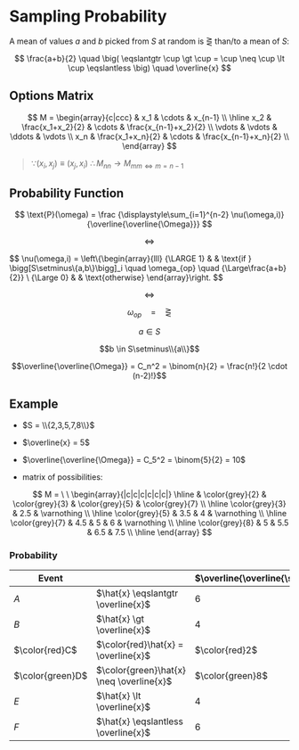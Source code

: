 # Sampling Probability

A mean of values $a$ and $b$ picked from $S$ at random is $\gtreqless$ than/to a mean of $S$:

$$
\frac{a+b}{2}
\quad
\big(
\eqslantgtr \cup \gt \cup
= \cup \neq \cup
\lt \cup \eqslantless
\big)
\quad
\overline{x}
$$

## Options Matrix

$$
M = \begin{array}{c|ccc}
& x_1 & \cdots & x_{n-1}
\\
\hline
x_2 & \frac{x_1+x_2}{2} & \cdots & \frac{x_{n-1}+x_2}{2}
\\
\vdots & \vdots & \ddots & \vdots
\\
x_n & \frac{x_1+x_n}{2} & \cdots & \frac{x_{n-1}+x_n}{2}
\\
\end{array}
$$

> $\because (x_i,x_j) \equiv (x_j,x_i)$
> $\therefore M_{nn} \to M_{mm \iff m=n-1}$

## Probability Function

$$
\text{P}(\omega) = \frac
{\displaystyle\sum_{i=1}^{n-2} \nu(\omega,i)}
{\overline{\overline{\Omega}}}
$$

$$
\iff
$$

$$
\nu(\omega,i) = \left\\{\begin{array}{lll}
{\LARGE 1} & & \text{if } \bigg[S\setminus\\{a,b\\}\bigg]\_i \quad \omega_{op} \quad {\Large\frac{a+b}{2}}
\\
{\Large 0} & & \text{otherwise}
\end{array}\right.
$$

$$\iff$$

$$\omega_{op} \quad = \quad \gtreqless$$

$$a \in S$$

$$b \in S\setminus\\{a\\}$$

$$\overline{\overline{\Omega}} = C_n^2 = \binom{n}{2} = \frac{n!}{2 \cdot (n-2)!}$$

## Example

- $S = \\{2,3,5,7,8\\}$
- $\overline{x} = 5$
- $\overline{\overline{\Omega}} = C_5^2 = \binom{5}{2} = 10$

- matrix of possibilities:

$$
M = \ \ \begin{array}{|c|c|c|c|c|c|}
\hline
& \color{grey}{2} & \color{grey}{3}  & \color{grey}{5} & \color{grey}{7}
\\
\hline
\color{grey}{3} & 2.5 & \varnothing
\\
\hline
\color{grey}{5} & 3.5 & 4 & \varnothing
\\
\hline
\color{grey}{7} & 4.5 & 5 & 6 & \varnothing
\\
\hline
\color{grey}{8} & 5 & 5.5 & 6.5 & 7.5
\\
\hline
\end{array}
$$

### Probability

| Event | | $\overline{\overline{\square}}$ | $P(\square)$ |
|--|--|--|--|
| $A$ | $\hat{x} \eqslantgtr \overline{x}$ | $6$ | $60\\%$ |
| $B$ | $\hat{x} \gt \overline{x}$ | $4$ | $40\\%$ |
| $\color{red}C$ | $\color{red}\hat{x} = \overline{x}$ | $\color{red}2$ | $\color{red}20\\%$ |
| $\color{green}D$ | $\color{green}\hat{x} \neq \overline{x}$ | $\color{green}8$ | $\color{green}80\\%$ |
| $E$ | $\hat{x} \lt \overline{x}$ | $4$ | $40\\%$ |
| $F$ | $\hat{x} \eqslantless \overline{x}$ | $6$ | $60\\%$ |



